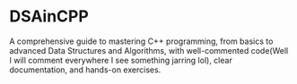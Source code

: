 # DSAinCPP
 A comprehensive guide to mastering C++ programming, from basics to advanced Data Structures and Algorithms, with well-commented code(Well I will comment everywhere I see something jarring lol), clear documentation, and hands-on exercises.
